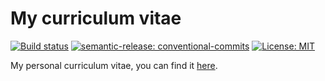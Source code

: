 # My curriculum vitae

[![Build status](https://github.com/cake-lier/curriculum-vitae/actions/workflows/release.yml/badge.svg)](https://github.com/cake-lier/curriculum-vitae/actions/workflows/release.yml)
[![semantic-release: conventional-commits](https://img.shields.io/badge/semantic--release-conventional_commits-e10098?logo=semantic-release)](https://github.com/semantic-release/semantic-release)
[![License: MIT](https://img.shields.io/github/license/cake-lier/curriculum-vitae)](https://github.com/cake-lier/curriculum-vitae/blob/main/LICENSE)

My personal curriculum vitae, you can find it [here](https://cake-lier.github.io/curriculum-vitae/cv.pdf).
